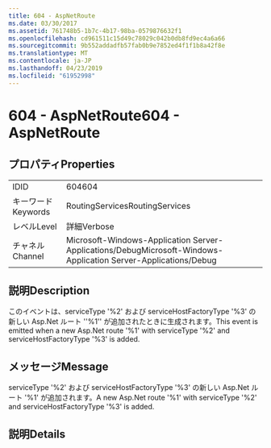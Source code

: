 ```yaml
---
title: 604 - AspNetRoute
ms.date: 03/30/2017
ms.assetid: 761748b5-1b7c-4b17-98ba-0579876632f1
ms.openlocfilehash: cd961511c15d49c78029c042b0db8fd9ec4a6a66
ms.sourcegitcommit: 9b552addadfb57fab0b9e7852ed4f1f1b8a42f8e
ms.translationtype: MT
ms.contentlocale: ja-JP
ms.lasthandoff: 04/23/2019
ms.locfileid: "61952998"
---
```

# <a name="604---aspnetroute"></a><span data-ttu-id="96f01-102">604 - AspNetRoute</span><span class="sxs-lookup"><span data-stu-id="96f01-102">604 - AspNetRoute</span></span>
## <a name="properties"></a><span data-ttu-id="96f01-103">プロパティ</span><span class="sxs-lookup"><span data-stu-id="96f01-103">Properties</span></span>  
  
|||  
|-|-|  
|<span data-ttu-id="96f01-104">ID</span><span class="sxs-lookup"><span data-stu-id="96f01-104">ID</span></span>|<span data-ttu-id="96f01-105">604</span><span class="sxs-lookup"><span data-stu-id="96f01-105">604</span></span>|  
|<span data-ttu-id="96f01-106">キーワード</span><span class="sxs-lookup"><span data-stu-id="96f01-106">Keywords</span></span>|<span data-ttu-id="96f01-107">RoutingServices</span><span class="sxs-lookup"><span data-stu-id="96f01-107">RoutingServices</span></span>|  
|<span data-ttu-id="96f01-108">レベル</span><span class="sxs-lookup"><span data-stu-id="96f01-108">Level</span></span>|<span data-ttu-id="96f01-109">詳細</span><span class="sxs-lookup"><span data-stu-id="96f01-109">Verbose</span></span>|  
|<span data-ttu-id="96f01-110">チャネル</span><span class="sxs-lookup"><span data-stu-id="96f01-110">Channel</span></span>|<span data-ttu-id="96f01-111">Microsoft-Windows-Application Server-Applications/Debug</span><span class="sxs-lookup"><span data-stu-id="96f01-111">Microsoft-Windows-Application Server-Applications/Debug</span></span>|  
  
## <a name="description"></a><span data-ttu-id="96f01-112">説明</span><span class="sxs-lookup"><span data-stu-id="96f01-112">Description</span></span>  
 <span data-ttu-id="96f01-113">このイベントは、serviceType '%2' および serviceHostFactoryType '%3' の新しい Asp.Net ルート ''%1'' が追加されたときに生成されます。</span><span class="sxs-lookup"><span data-stu-id="96f01-113">This event is emitted when a new Asp.Net route '%1' with serviceType '%2' and serviceHostFactoryType '%3' is added.</span></span>  
  
## <a name="message"></a><span data-ttu-id="96f01-114">メッセージ</span><span class="sxs-lookup"><span data-stu-id="96f01-114">Message</span></span>  
 <span data-ttu-id="96f01-115">serviceType '%2' および serviceHostFactoryType '%3' の新しい Asp.Net ルート '%1' が追加されます。</span><span class="sxs-lookup"><span data-stu-id="96f01-115">A new Asp.Net route '%1' with serviceType '%2' and serviceHostFactoryType '%3' is added.</span></span>  
  
## <a name="details"></a><span data-ttu-id="96f01-116">説明</span><span class="sxs-lookup"><span data-stu-id="96f01-116">Details</span></span>
